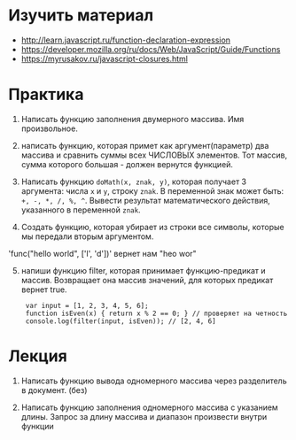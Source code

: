 # Изучить материал

* http://learn.javascript.ru/function-declaration-expression
* https://developer.mozilla.org/ru/docs/Web/JavaScript/Guide/Functions
* https://myrusakov.ru/javascript-closures.html

# Практика

1) Написать функцию заполнения двумерного массива. Имя произвольное.

2) написать функцию, которая примет как аргумент(параметр) два массива и сравнить суммы всех ЧИСЛОВЫХ элементов. Тот массив, сумма которого большая - должен вернутся функцией.

3) Написать функцию `doMath(x, znak, y)`, которая получает 3 аргумента: числа `x` и `y`, строку
`znak`. В переменной знак может быть: `+, -, *, /, %, ^`. Вывести результат
математического действия, указанного в переменной `znak`.

4) Создать функцию, которая убирает из строки все символы, которые мы передали вторым аргументом.

  'func("hello world", ['l', 'd'])' вернет нам "heo wor"
  
5) напиши функцию filter, которая принимает функцию-предикат и массив. Возвращает она массив значений, для которых предикат вернет true.

        var input = [1, 2, 3, 4, 5, 6];
        function isEven(x) { return x % 2 == 0; } // проверяет на четность
        console.log(filter(input, isEven)); // [2, 4, 6]
# Лекция

1) Написать функцию вывода одномерного массива через разделитель в документ. (без)

2) Написать функцию заполнения одномерного массива с указанием длины. Запрос за длину массива и диапазон произвести внутри функции